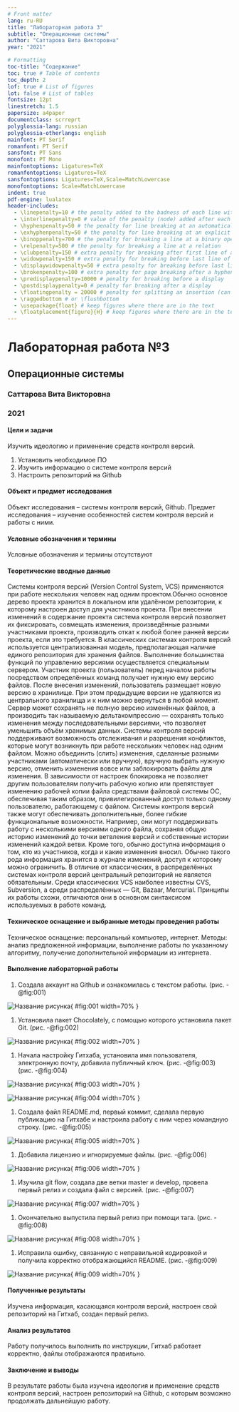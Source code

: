 ```yaml
---
# Front matter
lang: ru-RU
title: "Лабораторная работа 3"
subtitle: "Операционные системы"
author: "Саттарова Вита Викторовна"
year: "2021"

# Formatting
toc-title: "Содержание"
toc: true # Table of contents
toc_depth: 2
lof: true # List of figures
lot: false # List of tables
fontsize: 12pt
linestretch: 1.5
papersize: a4paper
documentclass: scrreprt
polyglossia-lang: russian
polyglossia-otherlangs: english
mainfont: PT Serif
romanfont: PT Serif
sansfont: PT Sans
monofont: PT Mono
mainfontoptions: Ligatures=TeX
romanfontoptions: Ligatures=TeX
sansfontoptions: Ligatures=TeX,Scale=MatchLowercase
monofontoptions: Scale=MatchLowercase
indent: true
pdf-engine: lualatex
header-includes:
  - \linepenalty=10 # the penalty added to the badness of each line within a paragraph (no associated penalty node) Increasing the value makes tex try to have fewer lines in the paragraph.
  - \interlinepenalty=0 # value of the penalty (node) added after each line of a paragraph.
  - \hyphenpenalty=50 # the penalty for line breaking at an automatically inserted hyphen
  - \exhyphenpenalty=50 # the penalty for line breaking at an explicit hyphen
  - \binoppenalty=700 # the penalty for breaking a line at a binary operator
  - \relpenalty=500 # the penalty for breaking a line at a relation
  - \clubpenalty=150 # extra penalty for breaking after first line of a paragraph
  - \widowpenalty=150 # extra penalty for breaking before last line of a paragraph
  - \displaywidowpenalty=50 # extra penalty for breaking before last line before a display math
  - \brokenpenalty=100 # extra penalty for page breaking after a hyphenated line
  - \predisplaypenalty=10000 # penalty for breaking before a display
  - \postdisplaypenalty=0 # penalty for breaking after a display
  - \floatingpenalty = 20000 # penalty for splitting an insertion (can only be split footnote in standard LaTeX)
  - \raggedbottom # or \flushbottom
  - \usepackage{float} # keep figures where there are in the text
  - \floatplacement{figure}{H} # keep figures where there are in the text
---
```


# Лабораторная работа №3

## Операционные системы

### Саттарова Вита Викторовна

### 2021

#### Цели и задачи

Изучить идеологию и применение средств контроля версий. 

1.	Установить необходимое ПО
2.	Изучить информацию о системе контроля версий
3.	Настроить репозиторий на Github

#### Объект и предмет исследования

Объект исследования – системы контроля версий, Github.
Предмет исследования – изучение особенностей систем контроля версий и работы с ними. 

#### Условные обозначения и термины

Условные обозначения и термины отсутствуют

#### Теоретические вводные данные

Системы контроля версий (Version Control System, VCS) применяются при работе нескольких человек над одним проектом.Обычно основное дерево проекта хранится в локальном или удалённом репозитории, к которому настроен доступ для участников проекта. При внесении изменений в содержание проекта система контроля версий позволяет их фиксировать, совмещать изменения, произведённые разными участниками проекта, производить откат к любой более ранней версии проекта, если это требуется. 
В классических системах контроля версий используется централизованная модель, предполагающая наличие единого репозитория для хранения файлов. Выполнение большинства функций по управлению версиями осуществляется специальным сервером. Участник проекта (пользователь) перед началом работы посредством определённых команд получает нужную ему версию файлов. После внесения изменений, пользователь размещает новую версию в хранилище. При этом предыдущие версии не удаляются из центрального хранилища и к ним можно вернуться в любой момент. Сервер может сохранять не полную версию изменённых файлов, а производить так называемую дельтакомпрессию — сохранять только изменения между последовательными версиями, что позволяет уменьшить объём хранимых данных. Системы контроля версий поддерживают возможность отслеживания и разрешения конфликтов, которые могут возникнуть при работе нескольких человек над одним файлом. Можно объединить (слить) изменения, сделанные разными участниками (автоматически или вручную), вручную выбрать нужную версию, отменить изменения вовсе или заблокировать файлы для изменения. В зависимости от настроек блокировка не позволяет другим пользователям получить рабочую копию или препятствует изменению рабочей копии файла средствами файловой системы ОС, обеспечивая таким образом, привилегированный доступ только одному пользователю, работающему с файлом. Системы контроля версий также могут обеспечивать дополнительные, более гибкие функциональные возможности. Например, они могут поддерживать работу с несколькими версиями одного файла, сохраняя общую историю изменений до точки ветвления версий и собственные истории изменений каждой ветви. Кроме того, обычно доступна информация о том, кто из участников, когда и какие изменения вносил. Обычно такого рода информация хранится в журнале изменений, доступ к которому можно ограничить. В отличие от классических, в распределённых системах контроля версий центральный репозиторий не является обязательным. Среди классических VCS наиболее известны CVS, Subversion, а среди распределённых — Git, Bazaar, Mercurial. Принципы их работы схожи, отличаются они в основном синтаксисом используемых в работе команд.


#### Техническое оснащение и выбранные методы проведения работы

Техническое оснащение: персональный компьютер, интернет.
Методы: анализ предложенной информации, выполнение работы по указанному алгоритму, получение дополнительной информации из интернета.

#### Выполнение лабораторной работы

1.	Создала аккаунт на Github и ознакомилась с текстом работы. (рис. -@fig:001) 

![Название рисунка](image/image1.jpg){ #fig:001 width=70% }

1.	Установила пакет Chocolately, с помощью которого установила пакет Git. (рис. -@fig:002)

![Название рисунка](image/image2.jpg){ #fig:002 width=70% }

1.	Начала настройку Гитхаба, установила имя пользователя, электронную почту, добавила публичный ключ. (рис. -@fig:003) (рис. -@fig:004)

![Название рисунка](image/image3.jpg){ #fig:003 width=70% }

![Название рисунка](image/image4.jpg){ #fig:004 width=70% }

1.	Создала файл README.md, первый коммит, сделала первую публикацию на Гитхабе и настроила работу с ним через командную строку. (рис. -@fig:005) 

![Название рисунка](image/image5.jpg){ #fig:005 width=70% }

1.	Добавила лицензию и игнорируемые файлы. (рис. -@fig:006)

![Название рисунка](image/image6.jpg){ #fig:006 width=70% }

1.	Изучила git flow, создала две ветки master и develop, провела первый релиз и создала файл с версией. (рис. -@fig:007)

![Название рисунка](image/image7.jpg){ #fig:007 width=70% }

1.	Окончательно выпустила первый релиз при помощи тага. (рис. -@fig:008)

![Название рисунка](image/image8.jpg){ #fig:008 width=70% }

1.	Исправила ошибку, связанную с неправильной кодировкой  и получила корректно отображающийся README. (рис. -@fig:009)

![Название рисунка](image/image9.jpg){ #fig:009 width=70% }

#### Полученные результаты

Изучена информация, касающаяся контроля версий, настроен свой репозиторий на Гитхаб, создан первый релиз. 

#### Анализ результатов

Работу получилось выполнить по инструкции, Гитхаб работает корректно, файлы отображаются правильно.

#### Заключение и выводы

В результате работы была изучена идеология и применение средств контроля версий, настроен репозиторий на Github, с которым возможно продолжать дальнейшую работу.
